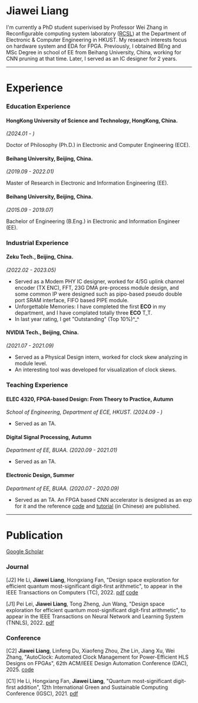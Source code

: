 # Jiawei Liang

I'm currently a PhD student superivised by Professor Wei Zhang in Reconfigurable computing system laboratory ([RCSL](https://eeweiz.home.ece.ust.hk/)) at the Department of Electronic & Computer Engineering in HKUST. My research interests focus on hardware system and EDA for FPGA.
Previously, I obtained BEng and MSc Degree in school of EE from Beihang University, China, working for CNN pruning at that time. Later, I served as an IC designer for 2 years.

* * *

# Experience

### Education Experience

#### HongKong University of Science and Technology, HongKong, China.

_(2024.01 - )_

Doctor of Philosophy (Ph.D.) in Electronic and Computer Engineering (ECE).

#### Beihang University, Beijing, China.

_(2019.09 - 2022.01)_

Master of Research in Electronic and Information Engineering (EE).

#### Beihang University, Beijing, China.

_(2015.09 - 2019.07)_

Bachelor of Engineering (B.Eng.) in Electronic and Information Engineer (EE).

### Industrial Experience 

#### Zeku Tech., Beijing, China.

_(2022.02 - 2023.05)_

* Served as a Modem PHY IC designer, worked for 4/5G uplink channel encoder (TX ENC), FFT, 23G DMA pre-process module design, and some common IP were designed such as pipo-based pseudo double port SRAM interface, FIFO based PIPE module. 
* Unforgettable Memories: I have completed the first **ECO** in my department, and I have complated totally three **ECO** T\_T.
* In last year rating, I get "Outstanding" (Top 10%)^\_^

#### NVIDIA Tech., Beijing, China.

_(2021.07 - 2021.09)_

* Served as a Physical Design intern, worked for clock skew analyzing in module level.
* An interesting tool was developed for visualization of clock skews.

### Teaching Experience

#### ELEC 4320, FPGA-based Design: From Theory to Practice, Autumn

_School of Engineering, Department of ECE, HKUST. (2024.09 - )_

- Served as an TA.

#### Digital Signal Processing, Autumn

_Department of EE, BUAA. (2020.09 - 2021.01)_

- Served as an TA.

#### Electronic Design, Summer

_Department of EE, BUAA. (2020.07 - 2020.09)_

- Served as an TA. An FPGA based CNN accelerator is designed as an exp for it and the reference [code](https://github.com/MasLiang/CNN-On-FPGA) and [tutorial](https://blog.csdn.net/qq_38798425/article/details/106359726?spm=1001.2014.3001.5501) (in Chinese) are published.

* * *

# Publication
[Google Scholar](https://scholar.google.com/citations?hl=en&user=2pbOVBcAAAAJ&view_op=list_works&sortby=pubdate)

### Journal

[J2] He Li, **Jiawei Liang**, Hongxiang Fan, "Design space exploration for efficient quantum most-significant digit-first arithmetic", to appear in the IEEE Transactions on Computers (TC), 2022. [pdf](https://ieeexplore.ieee.org/abstract/document/9924609/) [code](https://github.com/MasLiang/Quantum-Adder)

[J1] Pei Lei, **Jiawei Liang**, Tong Zheng, Jun Wang, "Design space exploration for efficient quantum most-significant digit-first arithmetic", to appear in the IEEE Transactions on Neural Network and Learning System (TNNLS), 2022. [pdf](https://ieeexplore.ieee.org/abstract/document/9881223/)

### Conference

[C2] **Jiawei Liang**, Linfeng Du, Xiaofeng Zhou, Zhe Lin, Jiang Xu, Wei Zhang, "AutoClock: Automated Clock Management for Power-Efficient HLS Designs on FPGAs", 62th ACM/IEEE Design Automation Conference (DAC), 2025. [code](https://github.com/MasLiang/AutoClock)

[C1] He Li, Hongxiang Fan, **Jiawei Liang**, "Quantum most-significant digit-first addition", 12th International Green and Sustainable Computing Conference (IGSC), 2021. [pdf](https://ieeexplore.ieee.org/abstract/document/9651595/)

